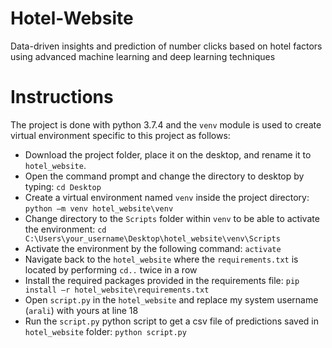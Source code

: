 # Hotel-Website
Data-driven insights and prediction of number clicks based on hotel factors using advanced machine learning and deep learning techniques
 
# Instructions
The project is done with python 3.7.4 and the `venv` module is used to create virtual environment specific to this project as follows:
- Download the project folder, place it on the desktop, and rename it to `hotel_website`. 
- Open the command prompt and change the directory to desktop by typing: `cd Desktop`
- Create a virtual environment named `venv` inside the project directory: `python –m venv hotel_website\venv`
- Change directory to the `Scripts` folder within `venv` to be able to activate the environment: 
`cd C:\Users\your_username\Desktop\hotel_website\venv\Scripts`
- Activate the environment by the following command: `activate`
- Navigate back to the `hotel_website` where the `requirements.txt` is located by performing `cd..` twice in a row
- Install the required packages provided in the requirements file: `pip install –r hotel_website\requirements.txt`
- Open `script.py` in the `hotel_website` and replace my system username (`arali`) with yours at line 18
- Run the `script.py` python script to get a csv file of predictions saved in `hotel_website` folder: `python script.py` 
